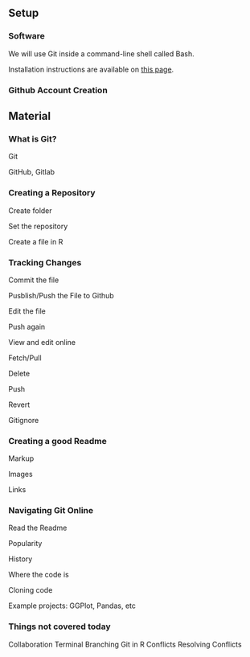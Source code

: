 ## Setup

### Software

We will use Git inside a command-line shell called Bash.

Installation instructions are available on [this page](https://github.com/uqlibrary/technology-training/blob/master/Git/installation.md).

### Github Account Creation

## Material

### What is Git?

Git

GitHub, Gitlab

### Creating a Repository

Create folder

Set the repository

Create a file in R

### Tracking Changes

Commit the file

Pusblish/Push the File to Github

Edit the file

Push again

View and edit online

Fetch/Pull

Delete

Push

Revert

Gitignore

### Creating a good Readme

Markup

Images

Links

### Navigating Git Online

Read the Readme

Popularity

History

Where the code is

Cloning code

Example projects: GGPlot, Pandas, etc

### Things not covered today

Collaboration
Terminal
Branching
Git in R
Conflicts
Resolving Conflicts


